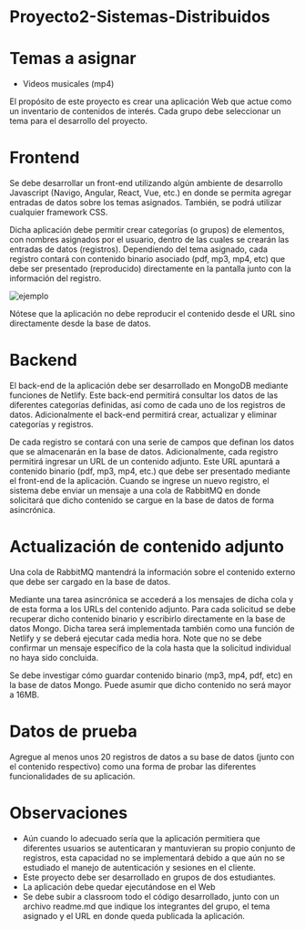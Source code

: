 # Proyecto2-Sistemas-Distribuidos

# Temas a asignar
* Videos musicales (mp4)

El propósito de este proyecto es crear una aplicación Web que actue como un inventario de contenidos de interés. Cada grupo debe seleccionar un tema para el desarrollo del proyecto.

# Frontend

Se debe desarrollar un front-end utilizando algún ambiente de desarrollo Javascript (Navigo, Angular, React, Vue, etc.) en donde se permita agregar entradas de datos sobre los temas asignados. También, se podrá utilizar cualquier framework CSS.

Dicha aplicación debe permitir crear categorías (o grupos) de elementos, con nombres asignados por el usuario, dentro de las cuales se crearán las entradas de datos (registros). Dependiendo del tema asignado, cada registro contará con contenido binario asociado (pdf, mp3, mp4, etc) que debe ser presentado (reproducido) directamente en la pantalla junto con la información del registro.

![ejemplo](https://distribuidos-una.netlify.app/assets/Proyecto2.5ad99f26.png)

Nótese que la aplicación no debe reproducir el contenido desde el URL sino directamente desde la base de datos.

# Backend

El back-end de la aplicación debe ser desarrollado en MongoDB mediante funciones de Netlify. Este back-end permitirá consultar los datos de las diferentes categorías definidas, así como de cada uno de los registros de datos. Adicionalmente el back-end permitirá crear, actualizar y eliminar categorías y registros.

De cada registro se contará con una serie de campos que definan los datos que se almacenarán en la base de datos. Adicionalmente, cada registro permitirá ingresar un URL de un contenido adjunto. Este URL apuntará a contenido binario (pdf, mp3, mp4, etc.) que debe ser presentado mediante el front-end de la aplicación. Cuando se ingrese un nuevo registro, el sistema debe enviar un mensaje a una cola de RabbitMQ en donde solicitará que dicho contenido se cargue en la base de datos de forma asincrónica.

# Actualización de contenido adjunto

Una cola de RabbitMQ mantendrá la información sobre el contenido externo que debe ser cargado en la base de datos.

Mediante una tarea asincrónica se accederá a los mensajes de dicha cola y de esta forma a los URLs del contenido adjunto. Para cada solicitud se debe recuperar dicho contenido binario y escribirlo directamente en la base de datos Mongo. Dicha tarea será implementada también como una función de Netlify y se deberá ejecutar cada media hora. Note que no se debe confirmar un mensaje específico de la cola hasta que la solicitud individual no haya sido concluida.

Se debe investigar cómo guardar contenido binario (mp3, mp4, pdf, etc) en la base de datos Mongo. Puede asumir que dicho contenido no será mayor a 16MB.

# Datos de prueba

Agregue al menos unos 20 registros de datos a su base de datos (junto con el contenido respectivo) como una forma de probar las diferentes funcionalidades de su aplicación.

# Observaciones

* Aún cuando lo adecuado sería que la aplicación permitiera que diferentes usuarios se autenticaran y mantuvieran su propio conjunto de registros, esta capacidad no se implementará debido a que aún no se estudiado el manejo de autenticación y sesiones en el cliente.
* Este proyecto debe ser desarrollado en grupos de dos estudiantes.
* La aplicación debe quedar ejecutándose en el Web
* Se debe subir a classroom todo el código desarrollado, junto con un archivo readme.md que indique los integrantes del grupo, el tema asignado y el URL en donde queda publicada la aplicación.



